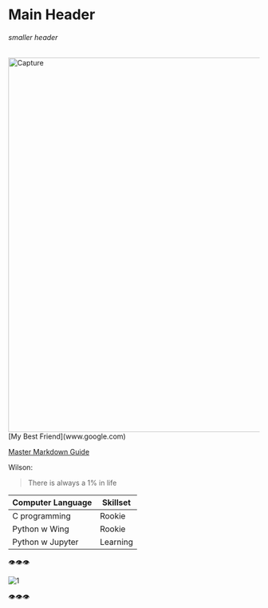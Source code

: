 # **Main Header**

###### *smaller header*


<img width="750" alt="Capture" src="https://user-images.githubusercontent.com/77041247/103737466-436e8900-502d-11eb-927f-4c5a56315239.PNG">
[My Best Friend](www.google.com)

[Master Markdown Guide](https://guides.github.com/features/mastering-markdown/)

Wilson:
>There is always a 1% in life

Computer Language| Skillset
-----------------| -------------
C programming    | Rookie
Python w Wing    | Rookie
Python w Jupyter | Learning

:eye::eye::eye:

![1](https://encrypted-tbn0.gstatic.com/images?q=tbn:ANd9GcQhzNlKZvt7mTKa24jKagRQ2dJVlntvT0aVAg&usqp=CAU)

:eye::eye::eye:
